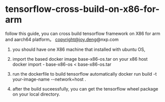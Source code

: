 # tensorflow-cross-build-on-x86-for-arm
follow this guide, you can cross build tensorflow framework on X86 for arm and aarch64 platform。
copyright@joy.deng@nxp.com

1. you should have one X86 machine that installed with ubuntu OS,

2. import the based docker image base-x86-os.tar on your x86 host
   docker import - base-x86-os < base-x86-os.tar

3. run the dockerfile to build tensorflow automatically
   docker run build -t your-image-name --network=host .

4. after the build suceessfully, you can get the tensorflow wheel package on your local directory.





